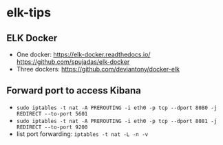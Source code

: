 # elk-tips

## ELK Docker
* One docker: https://elk-docker.readthedocs.io/ https://github.com/spujadas/elk-docker
* Three dockers: https://github.com/deviantony/docker-elk

## Forward port to access Kibana
* `sudo iptables -t nat -A PREROUTING -i eth0 -p tcp --dport 8080 -j REDIRECT --to-port 5601`
* `sudo iptables -t nat -A PREROUTING -i eth0 -p tcp --dport 8081 -j REDIRECT --to-port 9200`
* list port forwarding: `iptables -t nat -L -n -v`
